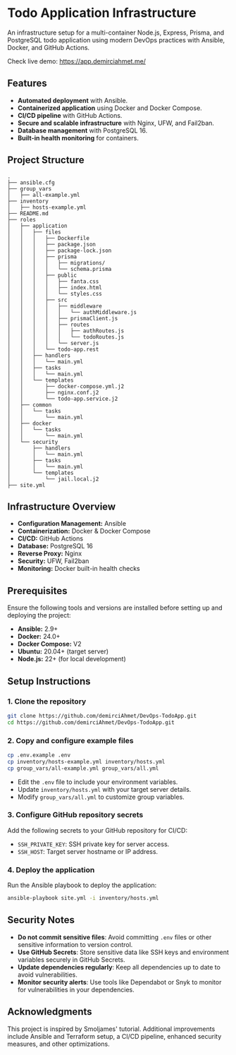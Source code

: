 # Todo Application Infrastructure

An infrastructure setup for a multi-container Node.js, Express, Prisma, and PostgreSQL todo application using modern DevOps practices with Ansible, Docker, and GitHub Actions.

Check live demo: https://app.demirciahmet.me/

## Features
- **Automated deployment** with Ansible.
- **Containerized application** using Docker and Docker Compose.
- **CI/CD pipeline** with GitHub Actions.
- **Secure and scalable infrastructure** with Nginx, UFW, and Fail2ban.
- **Database management** with PostgreSQL 16.
- **Built-in health monitoring** for containers.

## Project Structure
```
.
├── ansible.cfg
├── group_vars
│   ├── all-example.yml
├── inventory
│   ├── hosts-example.yml
├── README.md
├── roles
│   ├── application
│   │   ├── files
│   │   │   ├── Dockerfile
│   │   │   ├── package.json
│   │   │   ├── package-lock.json
│   │   │   ├── prisma
│   │   │   │   ├── migrations/
│   │   │   │   └── schema.prisma
│   │   │   ├── public
│   │   │   │   ├── fanta.css
│   │   │   │   ├── index.html
│   │   │   │   └── styles.css
│   │   │   ├── src
│   │   │   │   ├── middleware
│   │   │   │   │   └── authMiddleware.js
│   │   │   │   ├── prismaClient.js
│   │   │   │   ├── routes
│   │   │   │   │   ├── authRoutes.js
│   │   │   │   │   └── todoRoutes.js
│   │   │   │   └── server.js
│   │   │   └── todo-app.rest
│   │   ├── handlers
│   │   │   └── main.yml
│   │   ├── tasks
│   │   │   └── main.yml
│   │   └── templates
│   │       ├── docker-compose.yml.j2
│   │       ├── nginx.conf.j2
│   │       └── todo-app.service.j2
│   ├── common
│   │   └── tasks
│   │       └── main.yml
│   ├── docker
│   │   └── tasks
│   │       └── main.yml
│   └── security
│       ├── handlers
│       │   └── main.yml
│       ├── tasks
│       │   └── main.yml
│       └── templates
│           └── jail.local.j2
├── site.yml
```

## Infrastructure Overview
- **Configuration Management:** Ansible
- **Containerization:** Docker & Docker Compose
- **CI/CD:** GitHub Actions
- **Database:** PostgreSQL 16
- **Reverse Proxy:** Nginx
- **Security:** UFW, Fail2ban
- **Monitoring:** Docker built-in health checks

## Prerequisites
Ensure the following tools and versions are installed before setting up and deploying the project:
- **Ansible:** 2.9+
- **Docker:** 24.0+
- **Docker Compose:** V2
- **Ubuntu:** 20.04+ (target server)
- **Node.js:** 22+ (for local development)

## Setup Instructions
### 1. Clone the repository
```sh
git clone https://github.com/demirciAhmet/DevOps-TodoApp.git
cd https://github.com/demirciAhmet/DevOps-TodoApp.git
```

### 2. Copy and configure example files
```sh
cp .env.example .env
cp inventory/hosts-example.yml inventory/hosts.yml
cp group_vars/all-example.yml group_vars/all.yml
```
- Edit the `.env` file to include your environment variables.
- Update `inventory/hosts.yml` with your target server details.
- Modify `group_vars/all.yml` to customize group variables.

### 3. Configure GitHub repository secrets
Add the following secrets to your GitHub repository for CI/CD:
- `SSH_PRIVATE_KEY`: SSH private key for server access.
- `SSH_HOST`: Target server hostname or IP address.

### 4. Deploy the application
Run the Ansible playbook to deploy the application:
```sh
ansible-playbook site.yml -i inventory/hosts.yml
```

## Security Notes
- **Do not commit sensitive files**: Avoid committing `.env` files or other sensitive information to version control.
- **Use GitHub Secrets**: Store sensitive data like SSH keys and environment variables securely in GitHub Secrets.
- **Update dependencies regularly**: Keep all dependencies up to date to avoid vulnerabilities.
- **Monitor security alerts**: Use tools like Dependabot or Snyk to monitor for vulnerabilities in your dependencies.

## Acknowledgments
This project is inspired by Smoljames' tutorial. Additional improvements include Ansible and Terraform setup, a CI/CD pipeline, enhanced security measures, and other optimizations.
